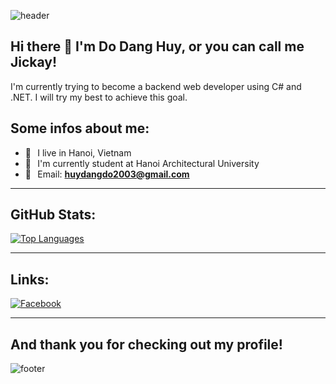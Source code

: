![header](https://capsule-render.vercel.app/api?type=waving&color=gradient&height=280&section=header&text=Hello%20there%20%F0%9F%91%8B&fontSize=90)

## Hi there 👋 I'm Do Dang Huy, or you can call me Jickay!

I'm currently trying to become a backend web developer using C# and .NET. I will try my best to achieve this goal.


## Some infos about me:

- 📍⠀I live in Hanoi, Vietnam
- 🏫⠀I'm currently student at Hanoi Architectural University
- 📧⠀Email: <a href="huydangdo2003@gmail.com">**huydangdo2003@gmail.com**</a><br>

---

## GitHub Stats:

[![Top Languages](https://github-readme-stats.vercel.app/api/top-langs/?username=yakciJ&theme=tokyonight&layout=compact&hide_border=true)](https://qtpc.tech)

---

## Links:

[![Facebook](https://img.shields.io/badge/Facebook-1877F2?style=flat-square&logo=facebook&logoColor=white "Facebook")](https://www.facebook.com/dodhuy.482/)

---

## And thank you for checking out my profile!

![footer](https://capsule-render.vercel.app/api?type=wave&color=gradient&height=150&section=footer)
<!--
**yakciJ/yakciJ** is a ✨ _special_ ✨ repository because its `README.md` (this file) appears on your GitHub profile.

Here are some ideas to get you started:

- 🔭 I’m currently working on ...
- 🌱 I’m currently learning ...
- 👯 I’m looking to collaborate on ...
- 🤔 I’m looking for help with ...
- 💬 Ask me about ...
- 📫 How to reach me: ...
- 😄 Pronouns: ...
- ⚡ Fun fact: ...
-->
